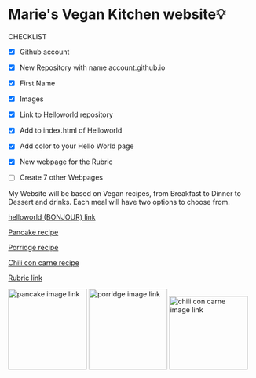 # Marie's Vegan Kitchen website💡
CHECKLIST
- [x] Github account
- [x] New Repository with name account.github.io
- [x] First Name
- [x] Images
- [x] Link to Helloworld repository
- [x] Add to index.html of Helloworld
- [x] Add color to your Hello World page
- [x] New webpage for the Rubric
- [ ] Create 7 other Webpages


<p>
My Website will be based on Vegan recipes, from Breakfast to Dinner to Dessert and drinks. Each meal will have two options to choose from.
</p>


[helloworld (BONJOUR) link](https://mariee2024.github.io/Helloworld/)

[ Pancake recipe](  https://mariee2024.github.io/Pancake-recipe/)

[ Porridge recipe](https://mariee2024.github.io/Recipe-porridge-/)

[ Chili con carne recipe](https://mariee2024.github.io/Chili-con-carne-recipe/)

[Rubric link](https://mariee2024.github.io/Realindex.html/)

<a href=" https://mariee2024.github.io/Pancake-recipe/"><img src="https://www.inspiredtaste.net/wp-content/uploads/2020/04/Vegan-Pancakes-Recipe-2-1200-1200x800.jpg" alt="pancake image link" style="width:160px;height:165px;"></a>
<a href="https://mariee2024.github.io/Recipe-porridge-/"><img src="https://unpeeledjournal.com/wp-content/uploads/2020/04/51193168830_afd1731b55_b.jpg" alt="porridge image link" style="width:160px;height:165px;"></a>
<a href="https://mariee2024.github.io/Chili-con-carne-recipe/"><img src="https://www.alphafoodie.com/wp-content/uploads/2020/04/Vegan-Chilli-con-carne-Square-Photo-1.jpeg" alt="chili con carne image link" style="width:160px;height:150px;"></a>

